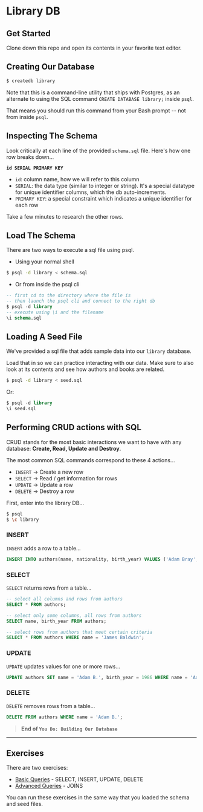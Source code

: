 # Library DB

## Get Started

Clone down this repo and open its contents in your favorite text editor. 

## Creating Our Database

```bash
$ createdb library
```

Note that this is a command-line utility that ships with Postgres, as an alternate to using the SQL command `CREATE DATABASE library;` inside `psql`.

That means you should run this command from your Bash prompt -- not from inside `psql`.

## Inspecting The Schema

Look critically at each line of the provided `schema.sql` file. Here's how one row breaks down...

**`id SERIAL PRIMARY KEY`**

- `id`: column name, how we will refer to this column
- `SERIAL`: the data type (similar to integer or string). It's a special datatype for unique identifier columns, which the db auto-increments.
- `PRIMARY KEY`: a special constraint which indicates a unique identifier for each row

Take a few minutes to research the other rows.

## Load The Schema

There are two ways to execute a sql file using psql.

* Using your normal shell

```bash
$ psql -d library < schema.sql
```

* Or from inside the psql cli

```sql
-- first cd to the directory where the file is
-- then launch the psql cli and connect to the right db
$ psql -d library
-- execute using \i and the filename
\i schema.sql
```

## Loading A Seed File

We've provided a sql file that adds sample data into our `library` database.

Load that in so we can practice interacting with our data. Make sure to also look at its contents and see how authors and books are related.

```bash
$ psql -d library < seed.sql
```

Or:

```sql
$ psql -d library
\i seed.sql
```

## Performing CRUD actions with SQL

CRUD stands for the most basic interactions we want to have with any database: **Create, Read, Update and Destroy**.

The most common SQL commands correspond to these 4 actions...

- `INSERT` -> Create a new row
- `SELECT` -> Read / get information for rows
- `UPDATE` -> Update a row
- `DELETE` -> Destroy a row

First, enter into the library DB...

```bash
$ psql
$ \c library
```

### INSERT

`INSERT` adds a row to a table...

```sql
INSERT INTO authors(name, nationality, birth_year) VALUES ('Adam Bray', 'United States of America', 1985);
```

### SELECT

`SELECT` returns rows from a table...

```sql
-- select all columns and rows from authors
SELECT * FROM authors;

-- select only some columns, all rows from authors
SELECT name, birth_year FROM authors;

-- select rows from authors that meet certain criteria
SELECT * FROM authors WHERE name = 'James Baldwin';
```

### UPDATE

`UPDATE` updates values for one or more rows...

```sql
UPDATE authors SET name = 'Adam B.', birth_year = 1986 WHERE name = 'Adam Bray';
```

### DELETE

`DELETE` removes rows from a table...

```sql
DELETE FROM authors WHERE name = 'Adam B.';
```

> **End of `You Do: Building Our Database`**

---

## Exercises

There are two exercises:

- [Basic Queries](basic_queries.sql) - SELECT, INSERT, UPDATE, DELETE
- [Advanced Queries](advanced_queries.sql) - JOINS

You can run these exercises in the same way that you loaded the schema and seed files.